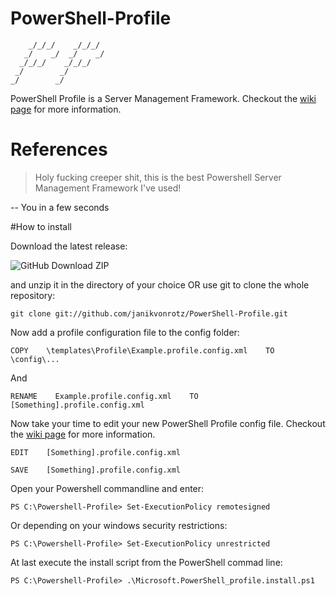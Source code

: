 PowerShell-Profile
==================

	    _/_/_/    _/_/_/  
	   _/    _/  _/    _/ 
	  _/_/_/    _/_/_/    
	 _/        _/         
	_/        _/          

PowerShell Profile is a Server Management Framework.
Checkout the [wiki page](https://github.com/janikvonrotz/PowerShell-Profile/wiki) for more information.

# References

> Holy fucking creeper shit, this is the best Powershell Server Management Framework I've used!

-- You in a few seconds

#How to install

Download the latest release:

![GitHub Download ZIP](https://raw.github.com/janikvonrotz/PowerShell-Profile/master/doc/GitHub%20Download%20ZIP.png)

and unzip it in the directory of your choice OR use git to clone the whole repository:

	git clone git://github.com/janikvonrotz/PowerShell-Profile.git

Now add a profile configuration file to the config folder:

	COPY    \templates\Profile\Example.profile.config.xml    TO    \config\... 
	
And
	
	RENAME    Example.profile.config.xml    TO    [Something].profile.config.xml

Now take your time to edit your new PowerShell Profile config file.
Checkout the [wiki page](https://github.com/janikvonrotz/PowerShell-Profile/wiki#custom-features) for more information.

	EDIT    [Something].profile.config.xml

	SAVE    [Something].profile.config.xml
	
Open your Powershell commandline and enter:

	PS C:\Powershell-Profile> Set-ExecutionPolicy remotesigned
	
Or depending on your windows security restrictions:
	
	PS C:\Powershell-Profile> Set-ExecutionPolicy unrestricted

At last execute the install script from the PowerShell commad line:

	PS C:\Powershell-Profile> .\Microsoft.PowerShell_profile.install.ps1
